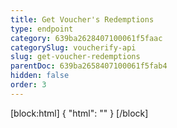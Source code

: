 ```yaml
---
title: Get Voucher's Redemptions
type: endpoint
category: 639ba2628407100061f5faac
categorySlug: voucherify-api
slug: get-voucher-redemptions
parentDoc: 639ba2658407100061f5fab4
hidden: false
order: 3
---
```

[block:html]
{
  "html": "<style>\n[title=\"Toggle library\"] { \n  display: none; }\n.LanguagePicker-divider { \n  display: none; }\n.Playground-section3VTXuaYZivJK > .APISectionHeader3LN_-QIR0m7x {\n  display: none; }\n.LanguagePicker-languages1qVVo_v6AlP9 {\n  display: none; }\n</style>"
}
[/block]
